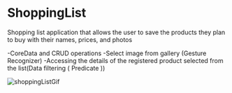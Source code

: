 # ShoppingList

Shopping list application that allows the user to save the products they plan to buy with their names, prices, and photos

-CoreData and CRUD operations
-Select image from gallery (Gesture Recognizer)
-Accessing the details of the registered product selected from the list(Data filtering ( Predicate ))

![shoppingListGif](https://user-images.githubusercontent.com/93860490/155883302-e755faed-67c1-4aa2-ab44-95b235b07d40.gif)
